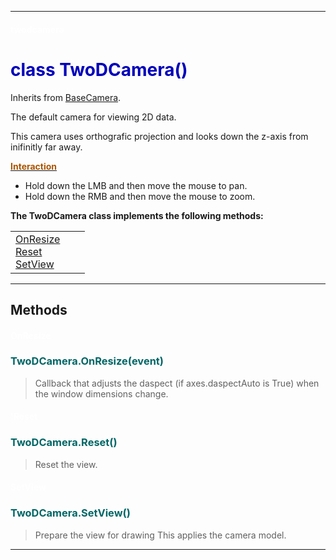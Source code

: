
---

#### <font color='#FFF'>twodcamera</font> ####
# <font color='#00B'>class TwoDCamera()</font> #

Inherits from [BaseCamera](cls_BaseCamera.md).

The default camera for viewing 2D data.

This camera uses orthografic projection and looks down the z-axis from inifinitly far away.

<b><u><font color='#A50'>Interaction</font></u></b><br />
  * Hold down the LMB and then move the mouse to pan.
  * Hold down the RMB and then move the mouse to zoom.





**The TwoDCamera class implements the following methods:**<br />
<table cellpadding='10px'><tr>
<td valign='top'>
<a href='#OnResize.md'>OnResize</a><br /><a href='#Reset.md'>Reset</a><br /><a href='#SetView.md'>SetView</a><br /></td>
<td valign='top'>
</td>
<td valign='top'>
</td>
</tr></table>



---


## Methods ##

#### <font color='#FFF'>OnResize</font> ####
### <font color='#066'>TwoDCamera.OnResize(event)</font> ###

> Callback that adjusts the daspect (if axes.daspectAuto is True) when the window dimensions change.




#### <font color='#FFF'>!Reset</font> ####
### <font color='#066'>TwoDCamera.Reset()</font> ###

> Reset the view.




#### <font color='#FFF'>SetView</font> ####
### <font color='#066'>TwoDCamera.SetView()</font> ###

> Prepare the view for drawing This applies the camera model.





---

